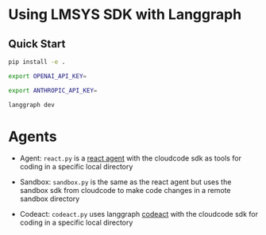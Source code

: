 # Using LMSYS SDK with Langgraph

## Quick Start

```bash
pip install -e .
```

```bash
export OPENAI_API_KEY=

export ANTHROPIC_API_KEY=
```

```bash
langgraph dev
```

# Agents

- Agent: `react.py` is a [react agent](https://langchain-ai.github.io/langgraph/how-tos/react-agent-from-scratch/) with the cloudcode sdk as tools for coding in a specific local directory

- Sandbox: `sandbox.py` is the same as the react agent but uses the sandbox sdk from cloudcode to make code changes in a remote sandbox directory

- Codeact: `codeact.py` uses langgraph [codeact](https://github.com/langchain-ai/langgraph-codeact) with the cloudcode sdk for coding in a specific local directory